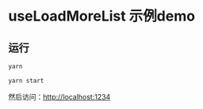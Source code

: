 # useLoadMoreList 示例demo

## 运行

```bash
yarn

yarn start
```

然后访问：[http://localhost:1234](http://localhost:1234)